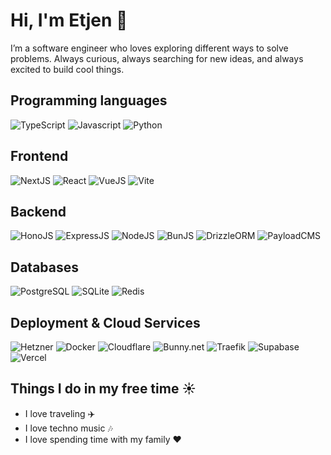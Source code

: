 # Hi, I'm Etjen 👋

I’m a software engineer who loves exploring different ways to solve problems. Always curious, always searching for new ideas, and always excited to build cool things.

## Programming languages

![TypeScript](https://img.shields.io/badge/Typescript-3178c6?style=for-the-badge&logo=typescript&logoColor=white)
![Javascript](https://img.shields.io/badge/Javascript-F7E02C?style=for-the-badge&logo=javascript&logoColor=black)
![Python](https://img.shields.io/badge/Python-3772A2?style=for-the-badge&logo=python&logoColor=white)

## Frontend

![NextJS](https://img.shields.io/badge/NextJS-white?style=for-the-badge&logo=nextdotjs&logoColor=black)
![React](https://img.shields.io/badge/React-57C4DC?style=for-the-badge&logo=react&logoColor=white)
![VueJS](https://img.shields.io/badge/VueJS-41B883?style=for-the-badge&logo=vuedotjs&logoColor=white)
![Vite](https://img.shields.io/badge/Vite-69238B?style=for-the-badge&logo=vite&logoColor=white)

## Backend

![HonoJS](https://img.shields.io/badge/HonoJS-E36002?style=for-the-badge&logo=hono&logoColor=white)
![ExpressJS](https://img.shields.io/badge/ExpressJS-FFFFFF?style=for-the-badge&logo=express&logoColor=black)
![NodeJS](https://img.shields.io/badge/NodeJS-407E38?style=for-the-badge&logo=nodedotjs&logoColor=white)
![BunJS](https://img.shields.io/badge/BunJS-F472B6?style=for-the-badge&logo=bun&logoColor=white)
![DrizzleORM](https://img.shields.io/badge/DrizzleORM-C5F750?style=for-the-badge&logo=drizzle&logoColor=black)
![PayloadCMS](https://img.shields.io/badge/PayloadCMS-white?style=for-the-badge&logo=payloadcms&logoColor=black)


## Databases

![PostgreSQL](https://img.shields.io/badge/PostgreSQL-699DC9?style=for-the-badge&logo=postgresql&logoColor=white)
![SQLite](https://img.shields.io/badge/SQLite-0F80CC?style=for-the-badge&logo=sqlite&logoColor=white)
![Redis](https://img.shields.io/badge/Redis-FE4438?style=for-the-badge&logo=redis&logoColor=white)

## Deployment & Cloud Services

![Hetzner](https://img.shields.io/badge/Hetzner-D50D2D?style=for-the-badge&logo=hetzner&logoColor=white)
![Docker](https://img.shields.io/badge/Docker-1C63ED?logo=docker&logoColor=white&style=for-the-badge)
![Cloudflare](https://img.shields.io/badge/Cloudflare-F68220?logo=cloudflare&logoColor=white&style=for-the-badge)
![Bunny.net](https://img.shields.io/badge/Bunny.net-FF7753?logo=bunnydotnet&logoColor=white&style=for-the-badge)
![Traefik](https://img.shields.io/badge/Traefik-24A1C1?logo=traefikproxy&logoColor=white&style=for-the-badge)
![Supabase](https://img.shields.io/badge/Supabase-3DCF8E?logo=supabase&logoColor=white&style=for-the-badge)
![Vercel](https://img.shields.io/badge/Vercel-FFFFFF?style=for-the-badge&logo=vercel&logoColor=black)

## Things I do in my free time ☀️

- I love traveling ✈️
- I love techno music 🎶
- I love spending time with my family ❤️

